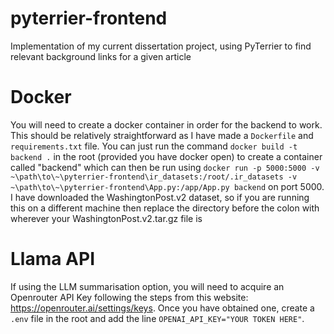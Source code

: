 # pyterrier-frontend
Implementation of my current dissertation project, using PyTerrier to find relevant background links for a given article

# Docker
You will need to create a docker container in order for the backend to work. This should be relatively straightforward as I have
made a `Dockerfile` and `requirements.txt` file. You can just run the command `docker build -t backend .` in the root (provided
you have docker open) to create a container called "backend" which can then be run using `docker run -p 5000:5000 -v ~\path\to\~\pyterrier-frontend\ir_datasets:/root/.ir_datasets -v ~\path\to\~\pyterrier-frontend\App.py:/app/App.py backend` on port 5000. I have downloaded the WashingtonPost.v2 dataset, so if you are running this on a different machine then replace the directory before the colon with wherever your WashingtonPost.v2.tar.gz file is

# Llama API
If using the LLM summarisation option, you will need to acquire an Openrouter API Key following the steps from this website: https://openrouter.ai/settings/keys. Once you have obtained one, create a `.env` file in the root and add the line `OPENAI_API_KEY="YOUR TOKEN HERE"`.

